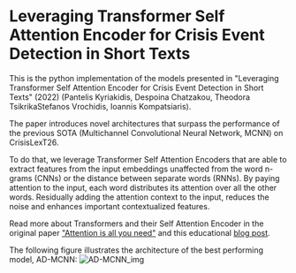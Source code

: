 # Leveraging Transformer Self Attention Encoder for Crisis Event Detection in Short Texts

This is the python implementation of the models presented in "Leveraging Transformer Self Attention Encoder for Crisis Event Detection in Short Texts" (2022) (Pantelis Kyriakidis, Despoina Chatzakou, Theodora TsikrikaStefanos Vrochidis, Ioannis Kompatsiaris). 

The paper introduces novel architectures that surpass the performance of the previous SOTA (Multichannel Convolutional Neural Network, MCNN) on CrisisLexT26.

To do that, we leverage Transformer Self Attention Encoders that are able to extract features from the input embeddings unaffected from the word n-grams (CNNs) or the distance between separate words (RNNs). By paying attention to the input, each word distributes its attention over all the other words. Residually adding the attention context to the input, reduces the noise and enhances important contextualized features. 

Read more about Transformers and their Self Attention Encoder in the original paper ["Attention is all you need"](https://arxiv.org/abs/1706.03762) and this educational [blog post](https://jalammar.github.io/illustrated-transformer/).

The following figure illustrates the architecture of the best performing model, AD-MCNN:
![AD-MCNN_img](AD-MCNN.png "AD-MCNN")
